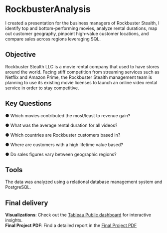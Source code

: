 # RockbusterAnalysis
I created a presentation for the business managers of Rockbuster Stealth, I identify top and bottom-performing movies, analyze rental durations, map out customer geography, pinpoint high-value customer locations, and compare sales across regions leveraging SQL.

##  Objective
Rockbuster Stealth LLC is a movie rental company that used to have stores around the
world. Facing stiff competition from streaming services such as Netflix and Amazon Prime,
the Rockbuster Stealth management team is planning to use its existing movie licenses to
launch an online video rental service in order to stay competitive.

## Key Questions
● Which movies contributed the most/least to revenue gain?

● What was the average rental duration for all videos?

● Which countries are Rockbuster customers based in?

● Where are customers with a high lifetime value based?

● Do sales figures vary between geographic regions?

## Tools
The data was analyzed using a relational database management system and PostgreSQL. 

##  Final delivery
**Visualizations**: Check out the [Tableau Public dashboard](https://public.tableau.com/app/profile/chenhao.ma/viz/3_10_ROCKBUSTERSTEALTHLLC/Dashboard1) for interactive insights.  
**Final Project PDF**: Find a detailed report in the [Final Project PDF](https://github.com/NEOMach0131/RockbusterAnalysis-SQL/blob/main/Data_Immersion-A3-EX3.10-TASK10_PPT.pdf)
